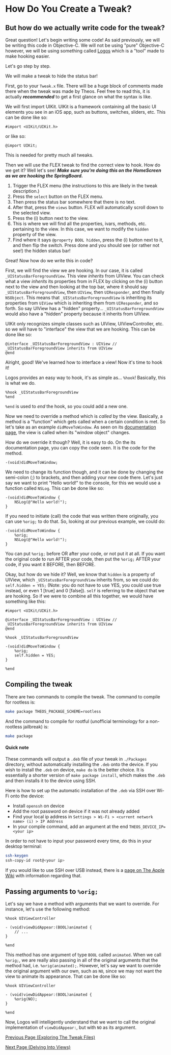# How Do You Create a Tweak?

## But how do we actually write code for the tweak?

Great question! Let's begin writing some code! As said previously, we will be writing this code in Objective-C. We will not be using "pure" Objective-C however, we will be using something called [Logos](https://theos.dev/docs/logos-syntax) which is a "tool" made to make hooking easier.

Let's go step by step.

We will make a tweak to hide the status bar!

First, go to your `Tweak.x` file. There will be a huge block of comments made there when the tweak was made by Theos. Feel free to read this, it is actually **_recommended_** to get a first glance on what the syntax is like.

We will first import UIKit. UIKit is a framework containing all the basic UI elements you see in an iOS app, such as buttons, switches, sliders, etc. This can be done like so:

```objc
#import <UIKit/UIKit.h>
```

or like so:

```objc
@import UIKit;
```

This is needed for pretty much all tweaks.

Then we will use the FLEX tweak to find the correct view to hook. How do we get it? Well let's see! ***Make sure you're doing this on the HomeScreen as we are hooking the SpringBoard.***

1. Trigger the FLEX menu (the instructions to this are likely in the tweak description.)
2. Press the `select` button on the FLEX menu.
3. Then press the status bar somewhere that there is no text.
4. After that, press the `views` button. FLEX will automatically scroll down to the selected view.
5. Press the (i) button next to the view.
6. This is where we will find all the properties, ivars, methods, etc. pertaining to the view. In this case, we want to modify the `hidden` property of the view.
7. Find where it says `@property BOOL hidden`, press the (i) button next to it, and then flip the switch. Press done and you should see (or rather not see!) the hidden status bar!

Great! Now how do we write this in code?

First, we will find the view we are hooking. In our case, it is called `_UIStatusBarForegroundView`. This view _inherits_ from UIView. You can check what a view *inherits* its properties from in FLEX by clicking on the (i) button next to the view and then looking at the top bar, where it should say `_UIStatusBarForegroundView`, then `UIView`, then `UIResponder`, and then finally `NSObject`. This means that `_UIStatusBarForegroundView` is inheriting its properties from `UIView` which is inheriting them from `UIResponder`, and so forth. So say UIView has a "hidden" property... `_UIStatusBarForegroundView` would also have a "hidden" property because it inherits from UIView.

UIKit only recognizes simple classes such as UIView, UIViewController, etc. so we will have to "interface" the view that we are hooking. This can be done like so:

```objc
@interface _UIStatusBarForegroundView : UIView // _UIStatusBarForegroundView inherits from UIView
@end
```

Alright, good! We've learned how to interface a view! Now it's time to hook it!

Logos provides an easy way to hook, it's as simple as... `%hook`!
Basically, this is what we do.

```objc
%hook _UIStatusBarForegroundView
%end
```

`%end` is used to _end_ the hook, so you could add a new one.

Now we need to override a method which is _called_ by the view. Basically, a method is a "function" which gets called when a certain condition is met. So let's take as an example `didMoveToWindow`. As seen on its [documentation page](https://developer.apple.com/documentation/uikit/uiview/1622527-didmovetowindow?language=objc), the view is called when its "window object" changes.

How do we override it though? Well, it is easy to do. On the its documentation page, you can copy the code seen. It is the code for the method.

```objc
-(void)didMoveToWindow;
```

We need to change its function though, and it can be done by changing the semi-colon (;) to brackets, and then adding your new code there. Let's just say we want to print "Hello world!" to the console, for this we would use a function called `NSLog`. This can be done like so:

```objc
-(void)didMoveToWindow {
    NSLog(@"Hello world!");
}
```

If you need to initiate (call) the code that was written there originally, you can use `%orig;` to do that. So, looking at our previous example, we could do:

```objc
-(void)didMoveToWindow {
    %orig;
    NSLog(@"Hello world!");
}
```

You can put `%orig;` before OR after your code, or not put it at all. If you want the original code to run AFTER your code, then put the `%orig;` AFTER your code, if you want it BEFORE, then BEFORE.

Okay, but how do we hide it? Well, we know that `hidden` is a property of UIView, which `_UIStatusBarForegroundView` inherits from, so we could do: `self.hidden = YES;` (Note: you do not have to use YES, you could use true instead, or even 1 [true] and 0 [false]). `self` is referring to the object that we are hooking. So if we were to combine all this together, we would have something like this:

```objc
#import <UIKit/UIKit.h>

@interface _UIStatusBarForegroundView : UIView // _UIStatusBarForegroundView inherits from UIView
@end

%hook _UIStatusBarForegroundView

-(void)didMoveToWindow {
    %orig;
    self.hidden = YES;
}

%end

```

## Compiling the tweak

There are two commands to compile the tweak. The command to compile for rootless is:

```bash
make package THEOS_PACKAGE_SCHEME=rootless
```

And the command to compile for rootful (unofficial terminology for a non-rootless jailbreak) is:

```bash
make package
```

#### Quick note
These commands will output a `.deb` file of your tweak in `./Packages` directory, without automatically installing the `.deb` onto the device. If you wish to install the `.deb` on device, `make do` is the better choice. It is essentially a shorter version of `make package install`, which makes the `.deb` and then installs it to the device using SSH.

Here is how to set up the automatic installation of the `.deb` via SSH over Wi-Fi onto the device:

- Install `openssh` on device
- Add the root password on device if it was not already added
- Find your local ip address in `Settings > Wi-Fi > <current network name> (i) > IP Address`
- In your compile command, add an argument at the end `THEOS_DEVICE_IP=<your ip>`

In order to not have to input your password every time, do this in your desktop terminal:
```bash
ssh-keygen
ssh-copy-id root@<your ip>
```

If you would like to use SSH over USB instead, there is a [page on The Apple Wiki](https://theapplewiki.com/wiki/Dev:SSH_Over_USB) with information regarding that.

## Passing arguments to `%orig;`
Let's say we have a method with arguments that we want to override. For instance, let's use the following method:
```objc
%hook UIViewController

- (void)viewDidAppear:(BOOL)animated {
    // ...
}

%end
```
This method has one argument of type `BOOL` called `animated`. When we call `%orig;`, we are really also passing in all of the original arguments that the method had, i.e. `%orig(animated);`. However, let's say we want to override the original argument with our own, such as `NO`, since we may not want the view to animate its appearance. That can be done like so:
```objc
%hook UIViewController

- (void)viewDidAppear:(BOOL)animated {
    %orig(NO);
}

%end
```
Now, Logos will intelligently understand that we want to call the original implementation of `viewDidAppear:`, but with `NO` as its argument.

[Previous Page (Exploring The Tweak Files)](./explore_files.md)

[Next Page (Delving Into Views)](./views.md)
